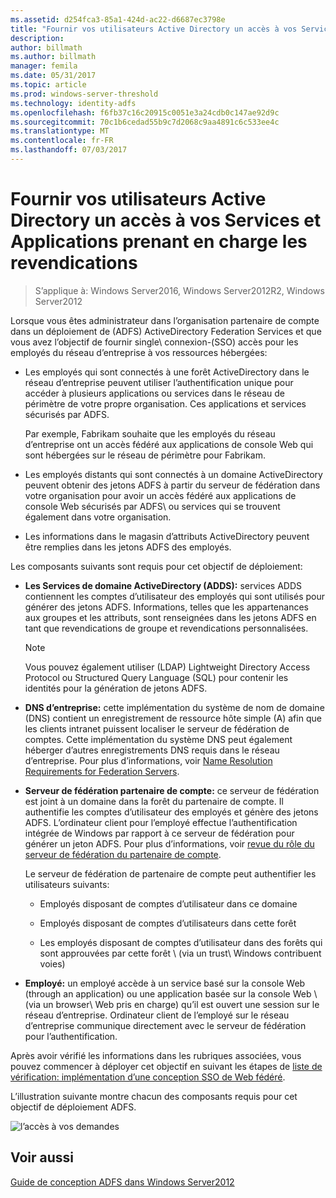```yaml
---
ms.assetid: d254fca3-85a1-424d-ac22-d6687ec3798e
title: "Fournir vos utilisateurs Active Directory un accès à vos Services et Applications prenant en charge les revendications"
description: 
author: billmath
ms.author: billmath
manager: femila
ms.date: 05/31/2017
ms.topic: article
ms.prod: windows-server-threshold
ms.technology: identity-adfs
ms.openlocfilehash: f6fb37c16c20915c0051e3a24cdb0c147ae92d9c
ms.sourcegitcommit: 70c1b6cedad55b9c7d2068c9aa4891c6c533ee4c
ms.translationtype: MT
ms.contentlocale: fr-FR
ms.lasthandoff: 07/03/2017
---
```

# <a name="provide-your-active-directory-users-access-to-your-claims-aware-applications-and-services"></a>Fournir vos utilisateurs Active Directory un accès à vos Services et Applications prenant en charge les revendications

>S’applique à: Windows Server2016, Windows Server2012R2, Windows Server2012

Lorsque vous êtes administrateur dans l’organisation partenaire de compte dans un déploiement de \(ADFS\) ActiveDirectory Federation Services et que vous avez l’objectif de fournir single\ connexion-\(SSO\) accès pour les employés du réseau d’entreprise à vos ressources hébergées:  
  
-   Les employés qui sont connectés à une forêt ActiveDirectory dans le réseau d’entreprise peuvent utiliser l’authentification unique pour accéder à plusieurs applications ou services dans le réseau de périmètre de votre propre organisation. Ces applications et services sécurisés par ADFS.  
  
    Par exemple, Fabrikam souhaite que les employés du réseau d’entreprise ont un accès fédéré aux applications de console Web qui sont hébergées sur le réseau de périmètre pour Fabrikam.  
  
-   Les employés distants qui sont connectés à un domaine ActiveDirectory peuvent obtenir des jetons ADFS à partir du serveur de fédération dans votre organisation pour avoir un accès fédéré aux applications de console Web sécurisés par ADFS\ ou services qui se trouvent également dans votre organisation.  
  
-   Les informations dans le magasin d’attributs ActiveDirectory peuvent être remplies dans les jetons ADFS des employés.  
  
Les composants suivants sont requis pour cet objectif de déploiement:  
  
-   **Les Services de domaine ActiveDirectory \(ADDS\):** services ADDS contiennent les comptes d’utilisateur des employés qui sont utilisés pour générer des jetons ADFS. Informations, telles que les appartenances aux groupes et les attributs, sont renseignées dans les jetons ADFS en tant que revendications de groupe et revendications personnalisées.  
  
    > [!NOTE]  
    > Vous pouvez également utiliser \(LDAP\) Lightweight Directory Access Protocol ou Structured Query Language \(SQL\) pour contenir les identités pour la génération de jetons ADFS.  
  
-   **DNS d’entreprise:** cette implémentation du système de nom de domaine \(DNS\) contient un enregistrement de ressource hôte simple \(A\) afin que les clients intranet puissent localiser le serveur de fédération de comptes. Cette implémentation du système DNS peut également héberger d’autres enregistrements DNS requis dans le réseau d’entreprise. Pour plus d’informations, voir [Name Resolution Requirements for Federation Servers](Name-Resolution-Requirements-for-Federation-Servers.md).  
  
-   **Serveur de fédération partenaire de compte:** ce serveur de fédération est joint à un domaine dans la forêt du partenaire de compte. Il authentifie les comptes d’utilisateur des employés et génère des jetons ADFS. L’ordinateur client pour l’employé effectue l’authentification intégrée de Windows par rapport à ce serveur de fédération pour générer un jeton ADFS. Pour plus d’informations, voir [revue du rôle du serveur de fédération du partenaire de compte](Review-the-Role-of-the-Federation-Server-in-the-Account-Partner.md).  
  
    Le serveur de fédération de partenaire de compte peut authentifier les utilisateurs suivants:  
  
    -   Employés disposant de comptes d’utilisateur dans ce domaine  
  
    -   Employés disposant de comptes d’utilisateurs dans cette forêt  
  
    -   Les employés disposant de comptes d’utilisateur dans des forêts qui sont approuvées par cette forêt \ (via un trust\ Windows contribuent voies)  
  
-   **Employé:** un employé accède à un service basé sur la console Web \(through an application\) ou une application basée sur la console Web \ (via un browser\ Web pris en charge) qu’il est ouvert une session sur le réseau d’entreprise. Ordinateur client de l’employé sur le réseau d’entreprise communique directement avec le serveur de fédération pour l’authentification.  
  
Après avoir vérifié les informations dans les rubriques associées, vous pouvez commencer à déployer cet objectif en suivant les étapes de [liste de vérification: implémentation d’une conception SSO de Web fédéré](../../ad-fs/deployment/Checklist--Implementing-a-Federated-Web-SSO-Design.md).  
  
L’illustration suivante montre chacun des composants requis pour cet objectif de déploiement ADFS.  
  
![l’accès à vos demandes](media/31394ea8-fecb-4372-ac3f-cc3cf566ffc9.gif)  
  
## <a name="see-also"></a>Voir aussi
[Guide de conception ADFS dans Windows Server2012](AD-FS-Design-Guide-in-Windows-Server-2012.md)
